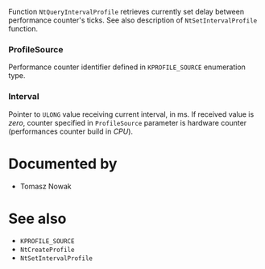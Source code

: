 Function `NtQueryIntervalProfile` retrieves currently set delay between performance counter's ticks. See also description of `NtSetIntervalProfile` function.

### ProfileSource

Performance counter identifier defined in `KPROFILE_SOURCE` enumeration type.

### Interval

Pointer to `ULONG` value receiving current interval, in ms. If received value is *zero*, counter specified in `ProfileSource` parameter is hardware counter (performances counter build in *CPU*).

# Documented by

* Tomasz Nowak

# See also

* `KPROFILE_SOURCE`
* `NtCreateProfile`
* `NtSetIntervalProfile`
